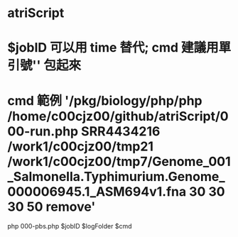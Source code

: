 # atriScript
# $jobID 可以用 time 替代; cmd 建議用單引號'' 包起來
# cmd 範例 '/pkg/biology/php/php /home/c00cjz00/github/atriScript/000-run.php SRR4434216 /work1/c00cjz00/tmp21 /work1/c00cjz00/tmp7/Genome_001_Salmonella.Typhimurium.Genome_000006945.1_ASM694v1.fna 30 30 30 50 remove'

php 000-pbs.php $jobID $logFolder $cmd
